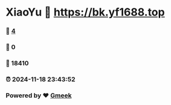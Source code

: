 # XiaoYu :link: https://bk.yf1688.top 
### :page_facing_up: [4](https://bk.yf1688.top/tag.html) 
### :speech_balloon: 0 
### :hibiscus: 18410 
### :alarm_clock: 2024-11-18 23:43:52 
### Powered by :heart: [Gmeek](https://github.com/Meekdai/Gmeek)
